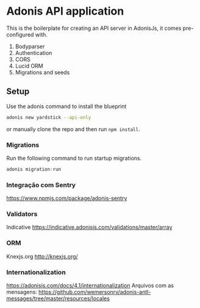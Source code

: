 # Adonis API application

This is the boilerplate for creating an API server in AdonisJs, it comes pre-configured with.

1. Bodyparser
2. Authentication
3. CORS
4. Lucid ORM
5. Migrations and seeds

## Setup

Use the adonis command to install the blueprint

```bash
adonis new yardstick --api-only
```

or manually clone the repo and then run `npm install`.

### Migrations

Run the following command to run startup migrations.

```js
adonis migration:run
```

### Integração com Sentry

https://www.npmjs.com/package/adonis-sentry

### Validators

Indicative https://indicative.adonisjs.com/validations/master/array

### ORM

Knexjs.org http://knexjs.org/

### Internationalization

https://adonisjs.com/docs/4.1/internationalization
Arquivos com as mensagens: https://github.com/wemersonrv/adonis-antl-messages/tree/master/resources/locales
